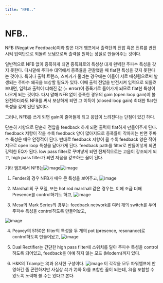 ```yaml
---
title: "NFB.."
---
```

# NFB..

NFB (Negative Feedback)이라 함은 대개 앰프에서 출력단의 전압 혹은 전류를 반전시켜 입력단으로 되돌려 보냄으로써 출력을 원하는 성질로 만들어주는 것이다.


일반적으로 NFB 없이 증폭하게 되면 증폭회로의 특성상 대개 완벽한 주파수 특성을 갖지 못한다. 다시말해 주파수 대역에서 증폭률을 관찰했을 때 flat한 특성을 갖지 못한다는 것이다. 특히나 출력 트랜스, 스피커가 물리는 경우에는 이들이 서로 매칭됨으로써 발생되는 주파수 왜곡을 보상할 필요가 있다. 이때 출력 전압을 반전시켜 입력으로 되돌려 보내면, 입력과 출력이 더해진 값 (= error)이 증폭기로 들어가게 되므로 flat한 특성이 나오게 되는 것이다. 다시 말해 NFB 없이 증폭한 경우의 gain (open loop gain)이 불완전하더라도 NFB를 써서 보상하게 되면 그 이득이 (closed loop gain) 최대한 flat한 특성을 갖게 된단 말이다. 

그러나, NFB를 쓰게 되면 gain이 줄어들게 되고 응답이 느려진다는 단점이 있긴 하다.

단순히 저항으로 단순히 전압을 feedback 하게 되면 출력이 flat하게 만들어주게 된다. feedback 저항이 작을 수록 feedback 양이 많아지므로 증폭률이 작아지는 반면 주파수 특성은 매우 안정적이 된다. 반대로 feedback 저항이 클 수록 feedback 양은 작아지므로 open loop 특성을 닮아가게 된다. feedback path를 filter로 만들어넣게 되면 강력한 EQ가 된다. low pass filter로 꾸며넣게 되면 전체적으로는 고음이 강조되게 되고, high pass filter가 되면 저음을 강조하는 꼴이 된다.

기타 앰프에서 NFB는![image](4c9bbf1ac185b97314fb69f6e375a5f2.jpg)![image](b51361ffa82cfd84fb896e592d049459.jpg)

1) Fender의 경우 NFB가 매우 큰 특성을 보여주고,
![image](7d75bfeea9914ed02aa3fd40745e78f7.jpg)
2) Marshall의 구 모델, 또는 hot rod marshall 같은 경우는, 이에 조금 더해 Presence를 control하기도 하고,
![image](a85a8309a2625b03c5a917fb04db9006.jpg)

3) Mesa의 Mark Series의 경우는 feedback network를 여러 개의 switch를 두어 주파수 특성을 control하도록 만들어놨고,

![image](81d16d8851e463a5ffde2080fa6dec45.jpg)

4) Peavey의 5150은 filter의 특성을 두 개의 pot (presence, resonance)로 control하도록 만들어놨고,
![image](32f5c01b3e623bdb5b01decdbe692942.jpg)

5) Dual Rectifier는 간단한 high pass filter에 스위치를 달아 주파수 특성을 control하도록 되어있고, feedback을 아예 하지 않는 모드 (Modern)까지 있다.
6) H&amp;K의 Triamp는 3)과 유사한 구성이다.
![image](9e7e76b29be36c187b3e21b5e9d99daa.jpg)
이 각각을 모두 파워앰프에 반영하긴 좀 곤란하지만 사실상 4)가 2)와 5)를 포함한 꼴이 되는데, 3)을 포함할 수 있도록 노력해 볼 수는 있다고 본다.


